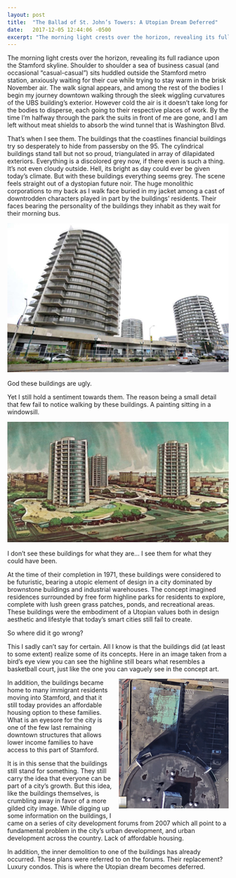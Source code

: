 ```yaml
---
layout: post
title:  "The Ballad of St. John’s Towers: A Utopian Dream Deferred"
date:   2017-12-05 12:44:06 -0500
excerpt: "The morning light crests over the horizon, revealing its full radiance upon the Stamford skyline. Shoulder to shoulder a sea of business casual (and occasional “casual-casual”) sits huddled outside the Stamford metro station, anxiously waiting for their cue while trying to stay warm in the brisk November air."
---
```


The morning light crests over the horizon, revealing its full radiance upon the Stamford skyline. Shoulder to shoulder a sea of business casual (and occasional “casual-casual”) sits huddled outside the Stamford metro station, anxiously waiting for their cue while trying to stay warm in the brisk November air. The walk signal appears, and among the rest of the bodies I begin my journey downtown walking through the sleek wiggling curvatures of the UBS building’s exterior.  However cold the air is it doesn’t take long for the bodies to disperse, each going to their respective places of work. By the time I’m halfway through the park the suits in front of me are gone, and I am left without meat shields to absorb the wind tunnel that is Washington Blvd.

That’s when I see them. The buildings that the coastlines financial buildings try so desperately to hide from passersby on the 95. The cylindrical buildings stand tall but not so proud, triangulated in array of dilapidated exteriors. Everything is a discolored grey now, if there even is such a thing. It’s not even cloudy outside. Hell, its bright as day could ever be given today’s climate. But with these buildings everything seems grey. The scene feels straight out of a dystopian future noir. The huge monolithic corporations to my back as I walk face buried in my jacket among a cast of downtrodden characters played in part by the buildings’ residents. Their faces bearing the personality of the buildings they inhabit as they wait for their morning bus.

<img src="/assets/towers-1.png" />

God these buildings are ugly.

Yet I still hold a sentiment towards them. The reason being a small detail that few fail to notice walking by these buildings. A painting sitting in a windowsill.

<img src="/assets/towers-2.png" />

I don’t see these buildings for what they are… I see them for what they could have been.

At the time of their completion in 1971, these buildings were considered to be futuristic, bearing a utopic element of design in a city dominated by brownstone buildings and industrial warehouses. The concept imagined residences surrounded by free form highline parks for residents to explore, complete with lush green grass patches, ponds, and recreational areas. These buildings were the embodiment of a Utopian values both in design aesthetic and lifestyle that today’s smart cities still fail to create.

So where did it go wrong?

This I sadly can’t say for certain. All I know is that the buildings did (at least to some extent) realize some of its concepts. Here in an image taken from a bird’s eye view you can see the highline still bears what resembles a basketball court, just like the one you can vaguely see in the concept art.

<img src="/assets/towers-3.png" style="float:right; max-width: 250px; margin-left: 15px; margin-bottom: 15px;" />

In addition, the buildings became home to many immigrant residents moving into Stamford, and that it still today provides an affordable housing option to these families. What is an eyesore for the city is one of the few last remaining downtown structures that allows lower income families to have access to this part of Stamford.

It is in this sense that the buildings still stand for something. They still carry the idea that everyone can be part of a city’s growth. But this idea, like the buildings themselves, is crumbling away in favor of a more gilded city image. While digging up some information on the buildings, I came on a series of city development forums from 2007 which all point to a fundamental problem in the city’s urban development, and urban development across the country. Lack of affordable housing.

In addition, the inner demolition to one of the buildings has already occurred. These plans were referred to on the forums. Their replacement? Luxury condos.
This is where the Utopian dream becomes deferred.
